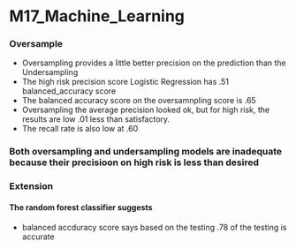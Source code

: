 # M17_Machine_Learning

### Oversample
* Oversampling provides a little better precision on the prediction than the Undersampling 
* The high risk precision score Logistic Regression has .51 balanced_accuracy score
* The balanced accuracy score on the oversamnpling score is .65
* Oversampling the average precision looked ok, but for high risk, the results are low .01 less than satisfactory.
* The recall rate is also low at .60

### Both oversampling and undersampling models are inadequate because their precisioon on high risk is less than desired

### Extension
#### The random forest classifier suggests 
* balanced accduracy score says based on the testing .78 of the testing is accurate

